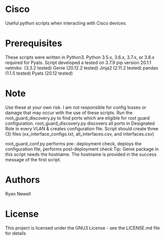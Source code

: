 # Cisco
Useful python scripts when interacting with Cisco devices.

# Prerequisites
These scripts were written in Python3. Python 3.5.x, 3.6.x, 3.7.x, or 3.8.x required for Pyats.
Script developed a tested on 3.7.9
pip version 20.1.1
netmiko  (3.3.2 tested)
Genie (20.12.2 tested)
Jinja2  (2.11.2 tested)
pandas (1.1.5 tested)
Pyats (20.12 tested)

# Note
Use these at your own risk. I am not responsible for config losses or damage that may occur with the use of these scripts.
Run the root_guard_discovery.py to find ports which are eligible for root guard configuration. root_guard_discovery.py discovers all ports in Designated Role in every VLAN & creates configuration file. Script should create three (3) files (xx_interface_configs.txt, all_interfaces.csv, and interfaces.csv)

root_guard_conf.py performs pre- deployment check, deploys the configuration file, performs post-deployment check
Tip: Genie package in this script needs the hostname. The hostname is provided in the success message of the first script. 

# Authors
Ryan Newell

# License
This project is licensed under the GNU3 License - see the LICENSE.md file for details

